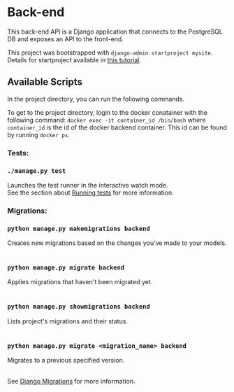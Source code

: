 # Back-end

This back-end API is a Django application that connects to the PostgreSQL DB and exposes an API to the front-end.

This project was bootstrapped with `django-admin startproject mysite`. Details for startproject available in [this tutorial](https://docs.djangoproject.com/en/2.1/intro/tutorial01/).

## Available Scripts

In the project directory, you can run the following commands.

To get to the project directory, login to the docker conatainer with the following command: `docker exec -it container_id /bin/bash` where `container_id` is the id of the docker backend container. This id can be found by running `docker ps`.

### Tests:

### `./manage.py test`

Launches the test runner in the interactive watch mode.<br>
See the section about [Running tests](https://docs.djangoproject.com/en/2.1/topics/testing/overview/) for more information.

### Migrations:

### `python manage.py makemigrations backend`

Creates new migrations based on the changes you've made to your models.<br><br>

### `python manage.py migrate backend`

Applies migrations that haven't been migrated yet.<br><br>

### `python manage.py showmigrations backend`

Lists project's migrations and their status.<br><br>

### `python manage.py migrate <migration_name> backend`

Migrates to a previous specified version.<br><br>

See [Django Migrations](https://docs.djangoproject.com/en/2.1/topics/migrations/) for more information.